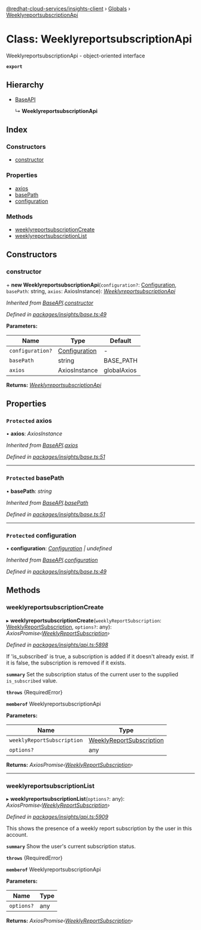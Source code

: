 [@redhat-cloud-services/insights-client](../README.md) › [Globals](../globals.md) › [WeeklyreportsubscriptionApi](weeklyreportsubscriptionapi.md)

# Class: WeeklyreportsubscriptionApi

WeeklyreportsubscriptionApi - object-oriented interface

**`export`** 

## Hierarchy

* [BaseAPI](baseapi.md)

  ↳ **WeeklyreportsubscriptionApi**

## Index

### Constructors

* [constructor](weeklyreportsubscriptionapi.md#constructor)

### Properties

* [axios](weeklyreportsubscriptionapi.md#protected-axios)
* [basePath](weeklyreportsubscriptionapi.md#protected-basepath)
* [configuration](weeklyreportsubscriptionapi.md#protected-configuration)

### Methods

* [weeklyreportsubscriptionCreate](weeklyreportsubscriptionapi.md#weeklyreportsubscriptioncreate)
* [weeklyreportsubscriptionList](weeklyreportsubscriptionapi.md#weeklyreportsubscriptionlist)

## Constructors

###  constructor

\+ **new WeeklyreportsubscriptionApi**(`configuration?`: [Configuration](configuration.md), `basePath`: string, `axios`: AxiosInstance): *[WeeklyreportsubscriptionApi](weeklyreportsubscriptionapi.md)*

*Inherited from [BaseAPI](baseapi.md).[constructor](baseapi.md#constructor)*

*Defined in [packages/insights/base.ts:49](https://github.com/RedHatInsights/javascript-clients/blob/master/packages/insights/base.ts#L49)*

**Parameters:**

Name | Type | Default |
------ | ------ | ------ |
`configuration?` | [Configuration](configuration.md) | - |
`basePath` | string | BASE_PATH |
`axios` | AxiosInstance | globalAxios |

**Returns:** *[WeeklyreportsubscriptionApi](weeklyreportsubscriptionapi.md)*

## Properties

### `Protected` axios

• **axios**: *AxiosInstance*

*Inherited from [BaseAPI](baseapi.md).[axios](baseapi.md#protected-axios)*

*Defined in [packages/insights/base.ts:51](https://github.com/RedHatInsights/javascript-clients/blob/master/packages/insights/base.ts#L51)*

___

### `Protected` basePath

• **basePath**: *string*

*Inherited from [BaseAPI](baseapi.md).[basePath](baseapi.md#protected-basepath)*

*Defined in [packages/insights/base.ts:51](https://github.com/RedHatInsights/javascript-clients/blob/master/packages/insights/base.ts#L51)*

___

### `Protected` configuration

• **configuration**: *[Configuration](configuration.md) | undefined*

*Inherited from [BaseAPI](baseapi.md).[configuration](baseapi.md#protected-configuration)*

*Defined in [packages/insights/base.ts:49](https://github.com/RedHatInsights/javascript-clients/blob/master/packages/insights/base.ts#L49)*

## Methods

###  weeklyreportsubscriptionCreate

▸ **weeklyreportsubscriptionCreate**(`weeklyReportSubscription`: [WeeklyReportSubscription](../interfaces/weeklyreportsubscription.md), `options?`: any): *AxiosPromise‹[WeeklyReportSubscription](../interfaces/weeklyreportsubscription.md)›*

*Defined in [packages/insights/api.ts:5898](https://github.com/RedHatInsights/javascript-clients/blob/master/packages/insights/api.ts#L5898)*

If \'is_subscribed\' is true, a subscription is added if it doesn\'t already exist.  If it is false, the subscription is removed if it exists.

**`summary`** Set the subscription status of the current user to the supplied `is_subscribed` value.

**`throws`** {RequiredError}

**`memberof`** WeeklyreportsubscriptionApi

**Parameters:**

Name | Type |
------ | ------ |
`weeklyReportSubscription` | [WeeklyReportSubscription](../interfaces/weeklyreportsubscription.md) |
`options?` | any |

**Returns:** *AxiosPromise‹[WeeklyReportSubscription](../interfaces/weeklyreportsubscription.md)›*

___

###  weeklyreportsubscriptionList

▸ **weeklyreportsubscriptionList**(`options?`: any): *AxiosPromise‹[WeeklyReportSubscription](../interfaces/weeklyreportsubscription.md)›*

*Defined in [packages/insights/api.ts:5909](https://github.com/RedHatInsights/javascript-clients/blob/master/packages/insights/api.ts#L5909)*

This shows the presence of a weekly report subscription by the user in this account.

**`summary`** Show the user\'s current subscription status.

**`throws`** {RequiredError}

**`memberof`** WeeklyreportsubscriptionApi

**Parameters:**

Name | Type |
------ | ------ |
`options?` | any |

**Returns:** *AxiosPromise‹[WeeklyReportSubscription](../interfaces/weeklyreportsubscription.md)›*
